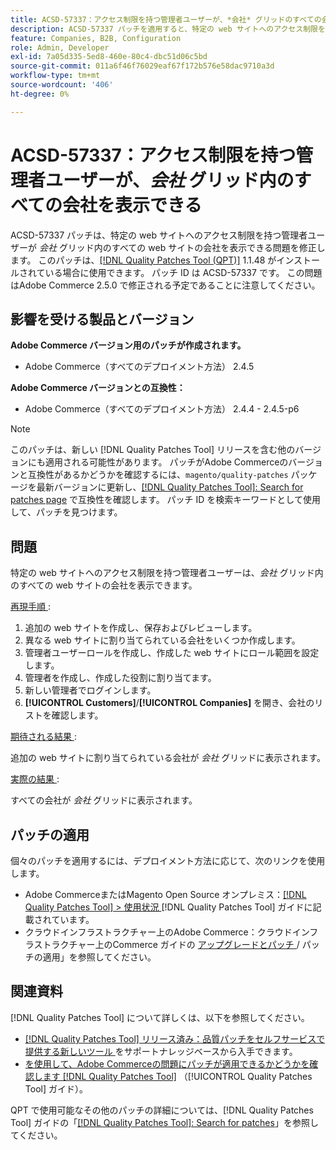 ```yaml
---
title: ACSD-57337：アクセス制限を持つ管理者ユーザーが、*会社* グリッドのすべての会社を表示できる
description: ACSD-57337 パッチを適用すると、特定の web サイトへのアクセス制限を持つ管理者ユーザーが*会社* グリッドのすべての web サイトの会社を表示できるAdobe Commerceの問題を修正できます。
feature: Companies, B2B, Configuration
role: Admin, Developer
exl-id: 7a05d335-5ed8-460e-80c4-dbc51d06c5bd
source-git-commit: 011a6f46f76029eaf67f172b576e58dac9710a3d
workflow-type: tm+mt
source-wordcount: '406'
ht-degree: 0%

---
```


# ACSD-57337：アクセス制限を持つ管理者ユーザーが、*会社* グリッド内のすべての会社を表示できる

ACSD-57337 パッチは、特定の web サイトへのアクセス制限を持つ管理者ユーザーが *会社* グリッド内のすべての web サイトの会社を表示できる問題を修正します。 このパッチは、[[!DNL Quality Patches Tool (QPT)]](https://experienceleague.adobe.com/en/docs/commerce-operations/tools/quality-patches-tool/quality-patches-tool-to-self-serve-quality-patches) 1.1.48 がインストールされている場合に使用できます。 パッチ ID は ACSD-57337 です。 この問題はAdobe Commerce 2.5.0 で修正される予定であることに注意してください。

## 影響を受ける製品とバージョン

**Adobe Commerce バージョン用のパッチが作成されます。**

* Adobe Commerce（すべてのデプロイメント方法） 2.4.5

**Adobe Commerce バージョンとの互換性：**

* Adobe Commerce（すべてのデプロイメント方法） 2.4.4 - 2.4.5-p6

>[!NOTE]
>
>このパッチは、新しい [!DNL Quality Patches Tool] リリースを含む他のバージョンにも適用される可能性があります。 パッチがAdobe Commerceのバージョンと互換性があるかどうかを確認するには、`magento/quality-patches` パッケージを最新バージョンに更新し、[[!DNL Quality Patches Tool]: Search for patches page](https://experienceleague.adobe.com/tools/commerce-quality-patches/index.html) で互換性を確認します。 パッチ ID を検索キーワードとして使用して、パッチを見つけます。

## 問題

特定の web サイトへのアクセス制限を持つ管理者ユーザーは、*会社* グリッド内のすべての web サイトの会社を表示できます。

<u> 再現手順 </u>:

1. 追加の web サイトを作成し、保存およびレビューします。
1. 異なる web サイトに割り当てられている会社をいくつか作成します。
1. 管理者ユーザーロールを作成し、作成した web サイトにロール範囲を設定します。
1. 管理者を作成し、作成した役割に割り当てます。
1. 新しい管理者でログインします。
1. **[!UICONTROL Customers]**/**[!UICONTROL Companies]** を開き、会社のリストを確認します。

<u> 期待される結果 </u>:

追加の web サイトに割り当てられている会社が *会社* グリッドに表示されます。

<u> 実際の結果 </u>:

すべての会社が *会社* グリッドに表示されます。

## パッチの適用

個々のパッチを適用するには、デプロイメント方法に応じて、次のリンクを使用します。

* Adobe CommerceまたはMagento Open Source オンプレミス：[[!DNL Quality Patches Tool] > 使用状況 ](/help/tools/quality-patches-tool/usage.md)[!DNL Quality Patches Tool] ガイドに記載されています。
* クラウドインフラストラクチャー上のAdobe Commerce：クラウドインフラストラクチャー上のCommerce ガイドの [ アップグレードとパッチ ](https://experienceleague.adobe.com/docs/commerce-cloud-service/user-guide/develop/upgrade/apply-patches.html)/ パッチの適用」を参照してください。

## 関連資料

[!DNL Quality Patches Tool] について詳しくは、以下を参照してください。

* [[!DNL Quality Patches Tool]  リリース済み：品質パッチをセルフサービスで提供する新しいツール ](https://experienceleague.adobe.com/en/docs/commerce-operations/tools/quality-patches-tool/quality-patches-tool-to-self-serve-quality-patches) をサポートナレッジベースから入手できます。
* [ を使用して、Adobe Commerceの問題にパッチが適用できるかどうかを確認します  [!DNL Quality Patches Tool]](/help/tools/quality-patches-tool/patches-available-in-qpt/check-patch-for-magento-issue-with-magento-quality-patches.md) （[!UICONTROL Quality Patches Tool] ガイド）。


QPT で使用可能なその他のパッチの詳細については、[!DNL Quality Patches Tool] ガイドの「[[!DNL Quality Patches Tool]: Search for patches](https://experienceleague.adobe.com/tools/commerce-quality-patches/index.html)」を参照してください。
